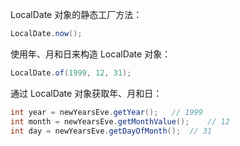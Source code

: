 LocalDate 对象的静态工厂方法：

```java
LocalDate.now();
```

使用年、月和日来构造 LocalDate 对象：

```java
LocalDate.of(1999, 12, 31);
```

通过 LocalDate 对象获取年、月和日：

```java
int year = newYearsEve.getYear();	// 1999
int month = newYearsEve.getMonthValue();	// 12
int day = newYearsEve.getDayOfMonth();	// 31
```

